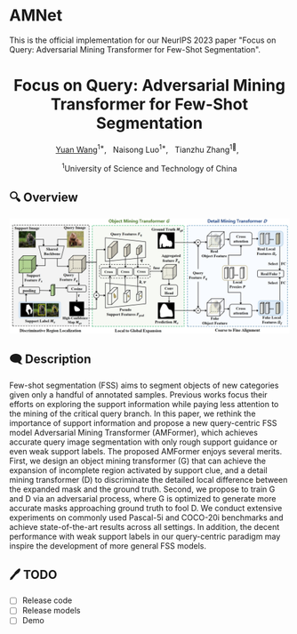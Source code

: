 # AMNet
This is the official implementation for our NeurIPS 2023 paper "Focus on Query: Adversarial Mining Transformer for Few-Shot Segmentation".

<div align="center">

<h1>Focus on Query: Adversarial Mining Transformer for Few-Shot Segmentation </h1>

[Yuan Wang](https://scholar.google.com.hk/citations?user=Pge14mcAAAAJ&hl=zh-CN)<sup>1*</sup>, &nbsp; 
Naisong Luo<sup>1*</sup>, &nbsp; 
Tianzhu Zhang<sup>1📧</sup>, &nbsp;

<sup>1</sup>University of Science and Technology of China
</div>

## 🔍 Overview
<div align="center">
<img width="800" alt="image" src="Figures/framework.jpg">
</div>

## 🗨 Description

Few-shot segmentation (FSS) aims to segment objects of new categories given only a handful of annotated samples. Previous works focus their efforts on exploring the support information while paying less attention to the mining of the critical query branch. In this paper, we rethink the importance of support information and propose a new query-centric FSS model Adversarial Mining Transformer (AMFormer), which achieves accurate query image segmentation with only rough support guidance or even weak support labels. The proposed AMFormer enjoys several merits. First, we design an object mining transformer (G) that can achieve the expansion of incomplete region activated by support clue, and a detail mining transformer (D) to discriminate the detailed local difference between the expanded mask and the ground truth. Second, we propose to train G and D via an adversarial process, where G is optimized to generate more accurate masks approaching ground truth to fool D. We conduct extensive experiments on commonly used Pascal-5i and COCO-20i benchmarks and achieve state-of-the-art results across all settings. In addition, the decent performance with weak support labels in our query-centric paradigm may inspire the development of more general FSS models.


## 🖊 TODO
- [ ] Release code
- [ ] Release models
- [ ] Demo
